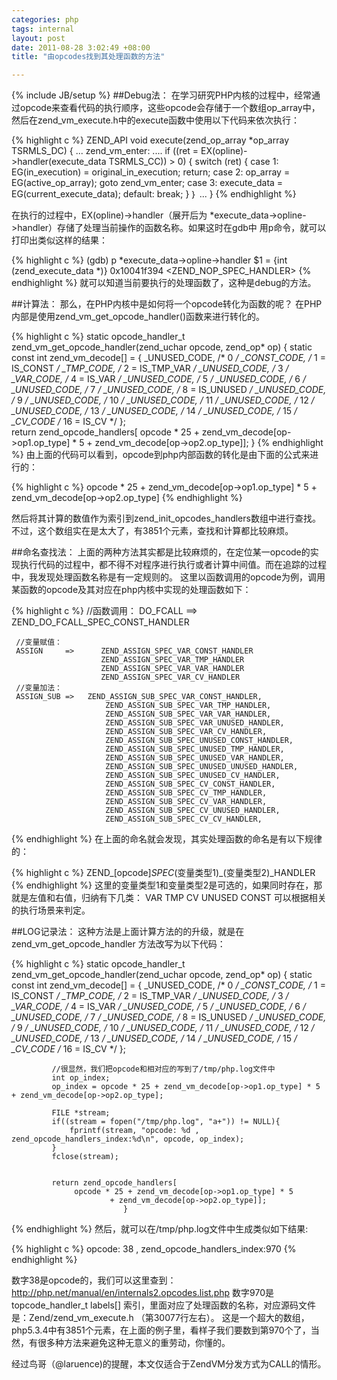 ```yaml
--- 
categories: php
tags: internal 
layout: post
date: 2011-08-28 3:02:49 +08:00
title: "由opcodes找到其处理函数的方法"

---
```

{% include JB/setup %}
##Debug法：
在学习研究PHP内核的过程中，经常通过opcode来查看代码的执行顺序，这些opcode会存储于一个数组op_array中，然后在zend_vm_execute.h中的execute函数中使用以下代码来依次执行：

{% highlight c %}
     ZEND_API void execute(zend_op_array *op_array TSRMLS_DC)
     {
     ...
     zend_vm_enter:
     ....
     if ((ret = EX(opline)->handler(execute_data TSRMLS_CC)) > 0) {
                 switch (ret) {
                     case 1:
                         EG(in_execution) = original_in_execution;
                         return;
                     case 2:
                         op_array = EG(active_op_array);
                         goto zend_vm_enter;
                     case 3:
                         execute_data = EG(current_execute_data);
                     default:
                         break;
                 }
     ｝
        ...
     }
{% endhighlight  %}


在执行的过程中，EX(opline)->handler（展开后为 *execute_data->opline->handler）存储了处理当前操作的函数名称。如果这时在gdb中 用p命令，就可以打印出类似这样的结果：

{% highlight c %}
     (gdb) p *execute_data->opline->handler
     $1 = {int (zend_execute_data *)} 0x10041f394 <ZEND_NOP_SPEC_HANDLER>
{% endhighlight  %}
就可以知道当前要执行的处理函数了，这种是debug的方法。

##计算法：
那么，在PHP内核中是如何将一个opcode转化为函数的呢？ 在PHP内部是使用zend_vm_get_opcode_handler()函数来进行转化的。

{% highlight c %}
     static opcode_handler_t
     zend_vm_get_opcode_handler(zend_uchar opcode, zend_op* op)
     {
             static const int zend_vm_decode[] = {
                 _UNUSED_CODE, /* 0              */
                 _CONST_CODE,  /* 1 = IS_CONST   */
                 _TMP_CODE,    /* 2 = IS_TMP_VAR */
                 _UNUSED_CODE, /* 3              */
                 _VAR_CODE,    /* 4 = IS_VAR     */
                 _UNUSED_CODE, /* 5              */
                 _UNUSED_CODE, /* 6              */
                 _UNUSED_CODE, /* 7              */
                 _UNUSED_CODE, /* 8 = IS_UNUSED  */
                 _UNUSED_CODE, /* 9              */
                 _UNUSED_CODE, /* 10             */
                 _UNUSED_CODE, /* 11             */
                 _UNUSED_CODE, /* 12             */
                 _UNUSED_CODE, /* 13             */
                 _UNUSED_CODE, /* 14             */
                 _UNUSED_CODE, /* 15             */
                 _CV_CODE      /* 16 = IS_CV     */
             };  
             return zend_opcode_handlers[
                  opcode * 25 + zend_vm_decode[op->op1.op_type] * 5
                          + zend_vm_decode[op->op2.op_type]];
                             }
{% endhighlight  %}
由上面的代码可以看到，opcode到php内部函数的转化是由下面的公式来进行的：

{% highlight c %}
 opcode * 25 + zend_vm_decode[op->op1.op_type] * 5
                 + zend_vm_decode[op->op2.op_type]
{% endhighlight  %}

然后将其计算的数值作为索引到zend_init_opcodes_handlers数组中进行查找。不过，这个数组实在是太大了，有3851个元素，查找和计算都比较麻烦。

##命名查找法：
上面的两种方法其实都是比较麻烦的，在定位某一opcode的实现执行代码的过程中，都不得不对程序进行执行或者计算中间值。而在追踪的过程中，我发现处理函数名称是有一定规则的。 这里以函数调用的opcode为例，调用某函数的opcode及其对应在php内核中实现的处理函数如下：

{% highlight c %}
     //函数调用：
     DO_FCALL  ==>  ZEND_DO_FCALL_SPEC_CONST_HANDLER

     //变量赋值：
     ASSIGN     =>      ZEND_ASSIGN_SPEC_VAR_CONST_HANDLER
                        ZEND_ASSIGN_SPEC_VAR_TMP_HANDLER
                        ZEND_ASSIGN_SPEC_VAR_VAR_HANDLER
                        ZEND_ASSIGN_SPEC_VAR_CV_HANDLER            
     //变量加法：
     ASSIGN_SUB =>   ZEND_ASSIGN_SUB_SPEC_VAR_CONST_HANDLER,
                         ZEND_ASSIGN_SUB_SPEC_VAR_TMP_HANDLER,
                         ZEND_ASSIGN_SUB_SPEC_VAR_VAR_HANDLER,
                         ZEND_ASSIGN_SUB_SPEC_VAR_UNUSED_HANDLER,
                         ZEND_ASSIGN_SUB_SPEC_VAR_CV_HANDLER,
                         ZEND_ASSIGN_SUB_SPEC_UNUSED_CONST_HANDLER,
                         ZEND_ASSIGN_SUB_SPEC_UNUSED_TMP_HANDLER,
                         ZEND_ASSIGN_SUB_SPEC_UNUSED_VAR_HANDLER,
                         ZEND_ASSIGN_SUB_SPEC_UNUSED_UNUSED_HANDLER,
                         ZEND_ASSIGN_SUB_SPEC_UNUSED_CV_HANDLER,
                         ZEND_ASSIGN_SUB_SPEC_CV_CONST_HANDLER,
                         ZEND_ASSIGN_SUB_SPEC_CV_TMP_HANDLER,
                         ZEND_ASSIGN_SUB_SPEC_CV_VAR_HANDLER,
                         ZEND_ASSIGN_SUB_SPEC_CV_UNUSED_HANDLER,
                         ZEND_ASSIGN_SUB_SPEC_CV_CV_HANDLER,
{% endhighlight  %}
在上面的命名就会发现，其实处理函数的命名是有以下规律的：

{% highlight c %}
   ZEND_[opcode]_SPEC_(变量类型1)_(变量类型2)_HANDLER
{% endhighlight  %}
这里的变量类型1和变量类型2是可选的，如果同时存在，那就是左值和右值，归纳有下几类： VAR TMP CV UNUSED CONST 可以根据相关的执行场景来判定。

##LOG记录法：
这种方法是上面计算方法的的升级，就是在zend_vm_get_opcode_handler 方法改写为以下代码：

{% highlight c %}
     static opcode_handler_t
     zend_vm_get_opcode_handler(zend_uchar opcode, zend_op* op)
     {
             static const int zend_vm_decode[] = {
                 _UNUSED_CODE, /* 0              */
                 _CONST_CODE,  /* 1 = IS_CONST   */
                 _TMP_CODE,    /* 2 = IS_TMP_VAR */
                 _UNUSED_CODE, /* 3              */
                 _VAR_CODE,    /* 4 = IS_VAR     */
                 _UNUSED_CODE, /* 5              */
                 _UNUSED_CODE, /* 6              */
                 _UNUSED_CODE, /* 7              */
                 _UNUSED_CODE, /* 8 = IS_UNUSED  */
                 _UNUSED_CODE, /* 9              */
                 _UNUSED_CODE, /* 10             */
                 _UNUSED_CODE, /* 11             */
                 _UNUSED_CODE, /* 12             */
                 _UNUSED_CODE, /* 13             */
                 _UNUSED_CODE, /* 14             */
                 _UNUSED_CODE, /* 15             */
                 _CV_CODE      /* 16 = IS_CV     */
             };  

             //很显然，我们把opcode和相对应的写到了/tmp/php.log文件中
             int op_index;
             op_index = opcode * 25 + zend_vm_decode[op->op1.op_type] * 5 + zend_vm_decode[op->op2.op_type];

             FILE *stream;
             if((stream = fopen("/tmp/php.log", "a+")) != NULL){
                 fprintf(stream, "opcode: %d , zend_opcode_handlers_index:%d\n", opcode, op_index);
             }    
             fclose(stream);


             return zend_opcode_handlers[
                  opcode * 25 + zend_vm_decode[op->op1.op_type] * 5
                          + zend_vm_decode[op->op2.op_type]];
                             }
{% endhighlight  %}
然后，就可以在/tmp/php.log文件中生成类似如下结果:

{% highlight c %}
    opcode: 38 , zend_opcode_handlers_index:970
{% endhighlight  %}

数字38是opcode的，我们可以这里查到： http://php.net/manual/en/internals2.opcodes.list.php
数字970是topcode_handler_t labels[] 索引，里面对应了处理函数的名称，对应源码文件是：Zend/zend_vm_execute.h （第30077行左右）。 这是一个超大的数组，php5.3.4中有3851个元素，在上面的例子里，看样子我们要数到第970个了，当然，有很多种方法来避免这种无意义的重劳动，你懂的。

经过鸟哥（@laruence)的提醒，本文仅适合于ZendVM分发方式为CALL的情形。
